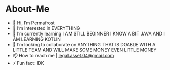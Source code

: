 # About-Me
- 👋 Hi, I’m Permafrost
- 👀 I’m interested in EVERYTHING
- 🌱 I’m currently learning I AM STILL BEGINNER I KNOW A BIT JAVA AND I AM LEARNING KOTLIN
- 💞️ I’m looking to collaborate on ANYTHING THAT IS DOABLE WITH A LITTLE TEAM AND WILL MAKE SOME MONEY EVEN LITTLE MONEY
- 📫 How to reach me | legal.asset.04@gmail.com
- ⚡ Fun fact: IDK
